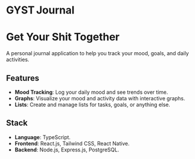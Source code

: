 GYST Journal
=================
Get
Your
Shit
Together
=================
A personal journal application to help you track your mood, goals, and daily activities.

Features
--------
- **Mood Tracking**: Log your daily mood and see trends over time.
- **Graphs**: Visualize your mood and activity data with interactive graphs.
- **Lists**: Create and manage lists for tasks, goals, or anything else.

Stack
--------
- **Language**: TypeScript.
- **Frontend**: React.js, Tailwind CSS, React Native.
- **Backend**: Node.js, Express.js, PostgreSQL.


